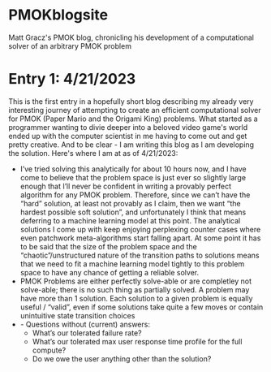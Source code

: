 # PMOKblogsite
Matt Gracz's PMOK blog, chronicling his development of a computational solver of an arbitrary PMOK problem

<div>
  <h1>Entry 1: 4/21/2023</h1>
<p>
  This is the first entry in a hopefully short blog describing my already very interesting journey of attempting to create an efficient computational solver for PMOK (Paper Mario and the Origami King) problems.  What started as a programmer wanting to divie deeper into a beloved video game's world ended up with the computer scientist in me having to come out and get pretty creative.  And to be clear - I am writing this blog as I am developing the solution.  Here's where I am at as of 4/21/2023:
</p>
  <ul>
    <li> I’ve tried solving this analytically for about 10 hours now, and I have come to believe that the problem space is just ever so slightly large enough that I’ll never be confident in writing a provably perfect algorithm for any PMOK problem.  Therefore, since we can’t have the “hard” solution, at least not provably as I claim, then we want “the hardest possible soft solution”, and unfortunately I think that means deferring to a machine learning model at this point.  The analytical solutions I come up with keep enjoying perplexing counter cases where even patchwork meta-algorithms start falling apart.  At some point it has to be said that the size of the problem space and the “chaotic”/unstructured nature of the transition paths to solutions means that we need to fit a machine learning model tightly to this problem space to have any chance of getting a reliable solver. </li>
    <li> PMOK Problems are either perfectly solve-able or are completley not solve-able; there is no such thing as partially solved.  A problem may have more than 1 solution.  Each solution to a given problem is equally useful / “valid”, even if some solutions take quite a few moves or contain unintuitive state transition choices
    </li>
    <li>
      -	Questions without (current) answers:
      <ul>
        <li>What’s our tolerated failure rate?</li>
        <li>What’s our tolerated max user response time profile for the full compute?</li>
        <li>Do we owe the user anything other than the solution?</li>
      </ul>
    </li>
  </ul>
</div>
